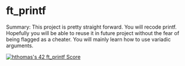 # ft_printf

Summary: This project is pretty straight forward. You will recode printf. Hopefully you
will be able to reuse it in future project without the fear of being flagged as a cheater.
You will mainly learn how to use variadic arguments.

[![hthomas's 42 ft_printf Score](https://badge42.vercel.app/api/v2/cl1m0540e000609mon8jcubug/project/1624447)](https://github.com/JaeSeoKim/badge42)
